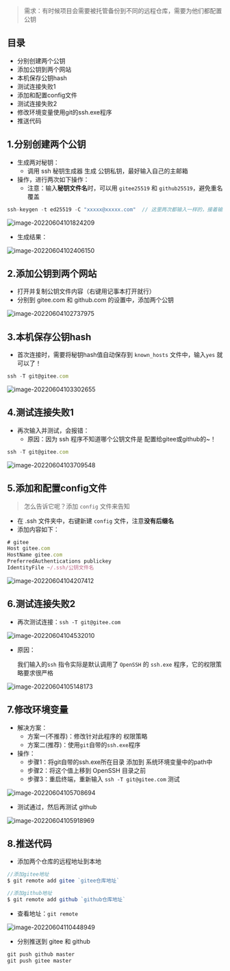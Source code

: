 > 需求：有时候项目会需要被托管备份到不同的远程仓库，需要为他们都配置公钥
## 目录
+ 分别创建两个公钥
+ 添加公钥到两个网站
+ 本机保存公钥hash
+ 测试连接失败1
+ 添加和配置config文件
+ 测试连接失败2
+ 修改环境变量使用git的ssh.exe程序
+ 推送代码

## 1.分别创建两个公钥

+ 生成两对秘钥：
  + 调用 ssh 秘钥生成器 生成 公钥私钥，最好输入自己的主邮箱
+ 操作，进行两次如下操作：
  + 注意：输入**秘钥文件名**时，可以用 `gitee25519` 和 `github25519`，避免重名覆盖

```js
ssh-keygen -t ed25519 -C "xxxxx@xxxxx.com"  // 这里两次都输入一样的，接着输入不同的文件名
```

![image-20220604101824209](../assets/image-20220604101824209.png)

+ 生成结果：

![image-20220604102406150](../assets/image-20220604102406150.png)

## 2.添加公钥到两个网站

+ 打开并复制公钥文件内容（右键用记事本打开就行）
+ 分别到 gitee.com 和 github.com 的设置中，添加两个公钥

![image-20220604102737975](../assets/image-20220604102737975.png)

## 3.本机保存公钥hash

+ 首次连接时，需要将秘钥hash值自动保存到 `known_hosts` 文件中，输入`yes` 就可以了！

```js
ssh -T git@gitee.com
```

![image-20220604103302655](../assets/image-20220604103302655.png)

## 4.测试连接失败1

+ 再次输入并测试，会报错：
  + 原因：因为 ssh 程序不知道哪个公钥文件是 配置给gitee或github的~！ 

```js
ssh -T git@gitee.com
```

![image-20220604103709548](../assets/image-20220604103709548.png)

## 5.添加和配置config文件

> 怎么告诉它呢？添加 `config` 文件来告知

+ 在 .ssh 文件夹中，右键新建 `config` 文件，注意**没有后缀名**
+ 添加内容如下：

```js
# gitee
Host gitee.com
HostName gitee.com
PreferredAuthentications publickey
IdentityFile ~/.ssh/公钥文件名
```

![image-20220604104207412](../assets/image-20220604104207412.png)

## 6.测试连接失败2

+ 再次测试连接：`ssh -T git@gitee.com`

![image-20220604104532010](../assets/image-20220604104532010.png)

+ 原因：

  我们输入的`ssh` 指令实际是默认调用了 `OpenSSH` 的 `ssh.exe` 程序，它的权限策略要求很严格

![image-20220604105148173](../assets/image-20220604105148173.png)

## 7.修改环境变量

+ 解决方案：
  + 方案一(不推荐)：修改针对此程序的 权限策略
  + 方案二(推荐)：使用`git`自带的`ssh.exe`程序
+ 操作：
  + 步骤1：将git自带的ssh.exe所在目录 添加到 系统环境变量中的path中
  + 步骤2：将这个值上移到 OpenSSH 目录之前
  + 步骤3：重启终端，重新输入 `ssh -T git@gitee.com` 测试

![image-20220604105708694](../assets/image-20220604105708694.png)

+ 测试通过，然后再测试 github

![image-20220604105918969](../assets/image-20220604105918969.png)

## 8.推送代码

+ 添加两个仓库的远程地址到本地

```js
//添加gitee地址
$ git remote add gitee `gitee仓库地址`

//添加github地址
$ git remote add github `github仓库地址`
```

+ 查看地址：`git remote`

![image-20220604110448949](../assets/image-20220604110448949.png)

+ 分别推送到 gitee 和 github

```js
git push github master
git push gitee master
```

